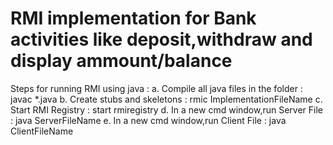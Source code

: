 # RMI implementation for Bank activities like deposit,withdraw and display ammount/balance
Steps for running RMI using java :
a. Compile all java files in the folder : javac *.java
b. Create stubs and skeletons : rmic ImplementationFileName
c. Start RMI Registry : start rmiregistry
d. In a new cmd window,run Server File : java ServerFileName
e. In a new cmd window,run Client File : java ClientFileName
